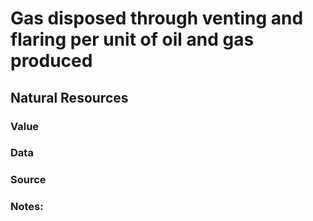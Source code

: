 # Gas disposed through venting and flaring per unit of oil and gas produced

## Natural Resources

### Value

### Data

### Source

### Notes: